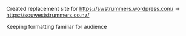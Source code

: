 Created replacement site for https://swstrummers.wordpress.com/ -> https://souweststrummers.co.nz/
<p>Keeping formatting familiar for audience
<p>